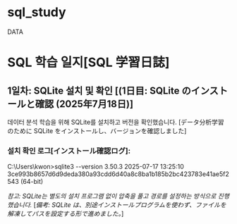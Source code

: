 # sql_study
DATA
# SQL 학습 일지[SQL 学習日誌]

## 1일차: SQLite 설치 및 확인 [(1日目: SQLite のインストールと確認 (2025年7月18日)]

데이터 분석 학습을 위해 SQLite를 설치하고 버전을 확인했습니다. [データ分析学習のために SQLite をインストールし、バージョンを確認しました]

### 설치 확인 로그[インストール確認ログ]:
C:\Users\kwon>sqlite3 --version
3.50.3 2025-07-17 13:25:10 3ce993b8657d6d9deda380a93cdd6d40a8c8ba1b185b2bc423783e41ae5f2543 (64-bit)

*참고: SQLite는 별도의 설치 프로그램 없이 압축을 풀고 경로를 설정하는 방식으로 진행했습니다.* [*備考: SQLite は、別途インストールプログラムを使わず、ファイルを解凍してパスを設定する形で進めました。*]
